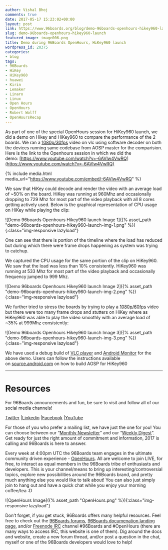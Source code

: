 ```yaml
---
author: Vishal Bhoj
comments: true
date: 2017-05-17 15:23:02+00:00
layout: post
link: https://www.96boards.org/blog/demo-96boards-openhours-hikey960-launch/
slug: demo-96boards-openhours-hikey960-launch
featured_image: image006.png
title: Demo during 96Boards OpenHours, HiKey960 launch
wordpress_id: 20375
categories:
- blog
tags:
- 96Boards
- HiKey
- HiKey960
- huawei
- Kirin
- Lemaker
- Linaro
- Linux
- Open Hours
- OpenHours
- Robert Wolff
- OpenHoursRecap
---
```


As part of one of the special OpenHours session for HiKey960 launch, we did a demo on Hikey and HiKey960 to compare the performance of the 2 boards. We ran a [1080p/30fps](http://distribution.bbb3d.renderfarming.net/video/mp4/bbb_sunflower_1080p_30fps_normal.mp4) video on vlc using software decoder on both the devices running same codebase from AOSP master for the comparision. Here is the link to the Openhours session in which we did the demo: [https://www.youtube.com/watch?v=-6AVlw4VwRQ](https://www.youtube.com/watch?v=-6AVlw4VwRQ)

{% include media.html media_url="https://www.youtube.com/embed/-6AVlw4VwRQ" %}

We saw that HiKey could decode and render the video with an average load of ~50% on the board. HiKey was running at 960Mhz and occasionally dropping to 729 Mhz for most part of the video playback with all 8 cores getting actively used. Below is the graphical representation of CPU usage on HiKey while playing the clip:

![Demo 96boards Openhours Hikey960 launch Image 1]({% asset_path "demo-96boards-openhours-hikey960-launch-img-1.png" %}){:class="img-responsive lazyload"}

One can see that there is portion of the timeline where the load has reduced but during which there were frame drops happening as system was trying to catchup.

We captured the CPU usage for the same portion of the clip on HiKey960. We saw that the load was less than 10% consistently. HiKey960 was running at 533 Mhz for most part of the video playback and occasionally frequency jumped to 999 Mhz.

![Demo 96boards Openhours Hikey960 launch Image 2]({% asset_path "demo-96boards-openhours-hikey960-launch-img-2.png" %}){:class="img-responsive lazyload"}

We further tried to stress the boards by trying to play a [1080p/60fps](http://distribution.bbb3d.renderfarming.net/video/mp4/bbb_sunflower_1080p_60fps_normal.mp4) video but there were too many frame drops and stutters on HiKey where as HiKey960 was able to play the video smoothly with an average load of ~35% at 999Mhz consistently:

![Demo 96boards Openhours Hikey960 launch Image 3]({% asset_path "demo-96boards-openhours-hikey960-launch-img-3.png" %}){:class="img-responsive lazyload"}

We have used a debug build of [VLC player](https://wiki.videolan.org/AndroidCompile/) and [Android Monitor](https://developer.android.com/studio/profile/android-monitor.html) for the above demo. Users can follow the instructions available on [source.android.com](https://source.android.com/source/devices) on how to build AOSP for HiKey960






* * *











# Resources


For 96Boards announcements and fun, be sure to visit and follow all of our social media channels!

[Twitter](https://twitter.com/96Boards) &#124;[Linkedin](https://www.linkedin.com/company/6637095?trk=tyah&trkInfo=clickedVertical%3Ashowcase%2CclickedEntityId%3A6637095%2Cidx%3A1-1-1%2CtarId%3A1483603913878%2Ctas%3A96boards) &#124;[Facebook](https://www.facebook.com/96Boards/) &#124;[YouTube](https://www.youtube.com/c/96boards)

For those of you who prefer a mailing list, we have just the one for you! You can choose between our “[Monthly Newsletter](https://www.96boards.org/newsletter/)” and our “[Weekly Digest](https://www.96boards.org/newsletter/digest/)”. Get ready for just the right amount of commitment and information, 2017 is calling and 96Boards is here to answer.

Every week at 4:00pm UTC the 96Boards team engages in the ultimate community driven experience - [OpenHours](https://www.96boards.org/openhours/). All are welcome to join LIVE, for free, to interact as equal members in the 96Boards tribe of enthusiasts and developers. This is your channel/means to bring up interesting/controversial topics, explore new possibilities around the 96Boards brand, and pretty much anything else you would like to talk about! You can also just simply join to hang out and have a quick chat while you enjoy your morning coffee/tea :D

![OpenHours Image]({% asset_path "OpenHours.png" %}){:class="img-responsive lazyload"}


Don’t forget, if you get stuck, 96Boards offers many helpful resources. Feel free to check out the [96Boards forums](https://discuss.96boards.org/), [96Boards documenation landing page](https://github.com/96boards/documentation/), and/or [Freenode IRC](http://webchat.freenode.net/?channels=%2396boards) channel #96Boards and #OpenHours (there are many ways to access IRC, this website is one of them). Dig around the docs and website, create a new forum thread, and/or post a question in the chat, myself or one of the 96Boards developers would love to help!
